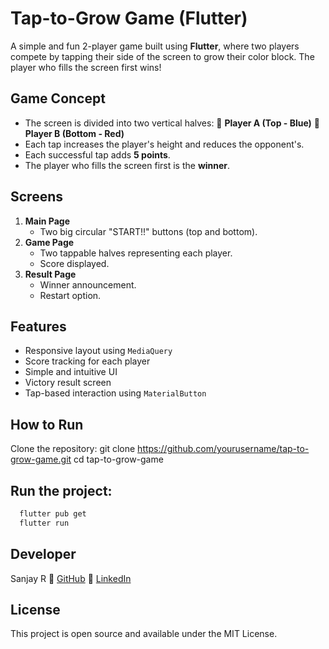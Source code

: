 # Tap-to-Grow Game (Flutter)

A simple and fun 2-player game built using **Flutter**, where two players compete by tapping their side of the screen to grow their color block. The player who fills the screen first wins!


## Game Concept

- The screen is divided into two vertical halves:
   🔵 **Player A (Top - Blue)**
   🔴 **Player B (Bottom - Red)**
- Each tap increases the player's height and reduces the opponent's.
- Each successful tap adds **5 points**.
- The player who fills the screen first is the **winner**.


## Screens

1. **Main Page**
   - Two big circular "START!!" buttons (top and bottom).
2. **Game Page**
   - Two tappable halves representing each player.
   - Score displayed.
3. **Result Page**
   - Winner announcement.
   - Restart option.


## Features

- Responsive layout using `MediaQuery`
- Score tracking for each player
- Simple and intuitive UI
- Victory result screen
- Tap-based interaction using `MaterialButton`


## How to Run
Clone the repository:
  git clone https://github.com/yourusername/tap-to-grow-game.git
  cd tap-to-grow-game

## Run the project:
```bash
  flutter pub get
  flutter run
```

## Developer
Sanjay R
🔗 [GitHub](https://github.com/sanjayrameshr)
🔗 [LinkedIn](https://www.linkedin.com/in/sanjayrameshr)

## License
  This project is open source and available under the MIT License.
